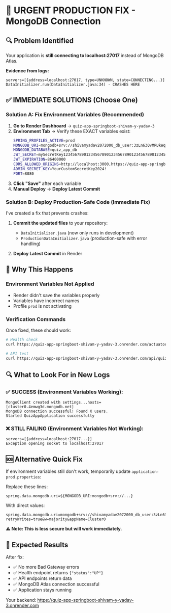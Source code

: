 # 🚨 URGENT PRODUCTION FIX - MongoDB Connection

## 🔍 Problem Identified
Your application is **still connecting to localhost:27017** instead of MongoDB Atlas.

**Evidence from logs:**
```
servers=[{address=localhost:27017, type=UNKNOWN, state=CONNECTING...}]
DataInitializer.run(DataInitializer.java:34) - CRASHES HERE
```

## ✅ IMMEDIATE SOLUTIONS (Choose One)

### Solution A: Fix Environment Variables (Recommended)
1. **Go to Render Dashboard** → `quiz-app-springboot-shivam-y-yadav-3`
2. **Environment Tab** → Verify these EXACT variables exist:
   ```bash
   SPRING_PROFILES_ACTIVE=prod
   MONGODB_URI=mongodb+srv://shivamyadav2072000_db_user:3zLn63QvMRUkWqDl@cluster0.4emwg3d.mongodb.net/quiz_app_db?retryWrites=true&w=majority&appName=Cluster0
   MONGODB_DATABASE=quiz_app_db
   JWT_SECRET=mySecretKey123456789012345678901234567890123456789012345678901234567890
   JWT_EXPIRATION=86400000
   CORS_ALLOWED_ORIGINS=http://localhost:3000,https://quiz-app-springboot-shivam-y-yadav-3.onrender.com
   ADMIN_SECRET_KEY=YourCustomSecretKey2024!
   PORT=8080
   ```
3. **Click "Save"** after each variable
4. **Manual Deploy** → **Deploy Latest Commit**

### Solution B: Deploy Production-Safe Code (Immediate Fix)
I've created a fix that prevents crashes:

1. **Commit the updated files** to your repository:
   - `DataInitializer.java` (now only runs in development)
   - `ProductionDataInitializer.java` (production-safe with error handling)

2. **Deploy Latest Commit** in Render

## 🎯 Why This Happens

### Environment Variables Not Applied
- Render didn't save the variables properly
- Variables have incorrect names
- Profile `prod` is not activating

### Verification Commands
Once fixed, these should work:
```bash
# Health check
curl https://quiz-app-springboot-shivam-y-yadav-3.onrender.com/actuator/health

# API test  
curl https://quiz-app-springboot-shivam-y-yadav-3.onrender.com/api/quiz/available
```

## 🔍 What to Look For in New Logs

### ✅ SUCCESS (Environment Variables Working):
```
MongoClient created with settings...hosts=[cluster0.4emwg3d.mongodb.net]
MongoDB connection successful! Found X users.
Started QuizAppApplication successfully
```

### ❌ STILL FAILING (Environment Variables Not Working):
```
servers=[{address=localhost:27017...}]
Exception opening socket to localhost:27017
```

## 🆘 Alternative Quick Fix

If environment variables still don't work, temporarily update `application-prod.properties`:

Replace these lines:
```properties
spring.data.mongodb.uri=${MONGODB_URI:mongodb+srv://...}
```

With direct values:
```properties
spring.data.mongodb.uri=mongodb+srv://shivamyadav2072000_db_user:3zLn63QvMRUkWqDl@cluster0.4emwg3d.mongodb.net/quiz_app_db?retryWrites=true&w=majority&appName=Cluster0
```

**⚠️ Note: This is less secure but will work immediately.**

## 🎯 Expected Results

After fix:
- ✅ No more Bad Gateway errors
- ✅ Health endpoint returns `{"status":"UP"}`
- ✅ API endpoints return data
- ✅ MongoDB Atlas connection successful
- ✅ Application stays running

Your backend: https://quiz-app-springboot-shivam-y-yadav-3.onrender.com